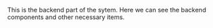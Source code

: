 This is the backend part of the sytem. Here we can see the backend components and other necessary items.
